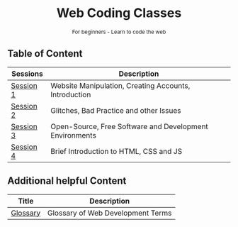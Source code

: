 <div align="center">
  <h1>Web Coding Classes</h1>
  <sup>For beginners - Learn to code the web</sup>
</div>

## Table of Content

| Sessions                        | Description                                             |
| ------------------------------- | ------------------------------------------------------- |
| [Session 1](/WCC-Session-1)     | Website Manipulation, Creating Accounts, Introduction   |
| [Session 2](/WCC-Session-2)     | Glitches, Bad Practice and other Issues                 |
| [Session 3](/WCC-Session-3)     | Open-Source, Free Software and Development Environments |
| [Session 4](/WCC-Session-4)     | Brief Introduction to HTML, CSS and JS                  |

## Additional helpful Content

| Title                           | Description                              |
| ------------------------------- | ---------------------------------------- |
| [Glossary](/WCC-Glossary)       | Glossary of Web Development Terms        |
